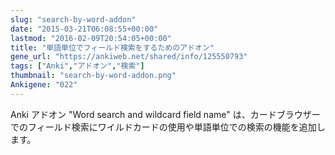 ```yaml
---
slug: "search-by-word-addon"
date: "2015-03-21T06:08:55+00:00"
lastmod: "2016-02-09T20:54:05+00:00"
title: "単語単位でフィールド検索をするためのアドオン"
gene_url: "https://ankiweb.net/shared/info/125550793"
tags: ["Anki","アドオン","検索"]
thumbnail: "search-by-word-addon.png"
Ankigene: "022"
---
```

Anki アドオン "Word search and wildcard field name" は、カードブラウザーでのフィールド検索にワイルドカードの使用や単語単位での検索の機能を追加します。

